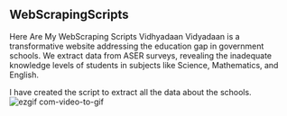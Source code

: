 ## WebScrapingScripts
Here Are My WebScraping Scripts
  Vidhyadaan 
      Vidyadaan is a transformative website addressing the education gap in government schools. We extract data from ASER surveys, revealing the inadequate knowledge levels of students in subjects like Science, Mathematics, and English.

I have created the script to extract all the data about the schools.
![ezgif com-video-to-gif](https://github.com/mohitchaniyal/WebScrapingScripts/assets/61289724/5a6ea9bb-cf75-4ecb-87cf-8065fbb3b162)
